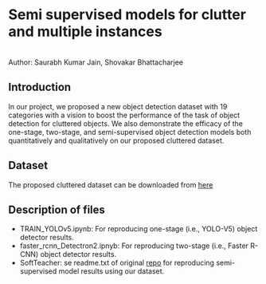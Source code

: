# Semi supervised models for clutter and multiple instances
<br>
Author: Saurabh Kumar Jain, Shovakar Bhattacharjee

## Introduction 
In our project, we proposed a new object detection dataset with 19 categories with a vision to boost the performance of the task
of object detection for cluttered objects. We also demonstrate the efficacy of the one-stage, two-stage, and semi-supervised object detection models both quantitatively and qualitatively on our proposed cluttered dataset.

## Dataset
The proposed cluttered dataset can be downloaded from [here](https://drive.google.com/drive/folders/1y0z0FfLLCatNrM4dgZJISOZ9noUQcXZ3?usp=drive_link)

## Description of files
* TRAIN_YOLOv5.ipynb: For reproducing one-stage (i.e., YOLO-V5) object detector results.
* faster_rcnn_Detectron2.ipnyb: For reproducing two-stage (i.e., Faster R-CNN) object detector results.
* SoftTeacher: se readme.txt of original [repo](https://github.com/microsoft/SoftTeacher) for reproducing semi-supervised model results using our dataset. 
